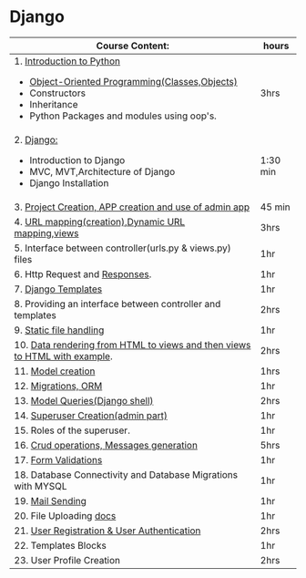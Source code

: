 # Django
| Course Content:| hours |
|-------|-------|
| 1. [Introduction to Python](https://github.com/GirishaDevara/notes-2020/blob/master/django/Introduction%20to%20Python.md) <ul><li>[Object-Oriented Programming(Classes,Objects)](https://github.com/GirishaDevara/crrcoe/blob/master/oop%2Cand%20file%20handling/oop.ipynb)</li><li>Constructors</li><li>Inheritance</li><li>Python Packages and modules using oop's.</li></ul>| 3hrs|	 
| 2. [Django:](https://github.com/GirishaDevara/notes-2020/blob/master/django/Django-introduction/README.md) <ul><li>Introduction to Django</li><li>MVC, MVT,Architecture of Django</li><li>Django Installation</li></ul>| 1:30 min |
| 3. [Project Creation, APP creation and use of admin app](https://github.com/GirishaDevara/notes-2020/blob/master/django/Project%20Creation%2C%20APP%20creation%20and%20use%20of%20admin%20app.md) | 45 min |
| 4. [URL mapping(creation),Dynamic URL mapping,views](https://github.com/GirishaDevara/notes-2020/blob/master/django/URL%20mapping(creation)%2CDynamic%20URL%20mapping%2Cviews.md) | 3hrs |
| 5. Interface between controller(urls.py & views.py) files| 1hr |
| 6. Http Request and [Responses](https://github.com/GirishaDevara/notes-2020/blob/master/django/URL%20mapping(creation),Dynamic%20URL%20mapping,views.md#dynamic-url-mapping-and-http-responses).| 1hr |
| 7. [Django Templates](https://github.com/GAlekhya123/documentation/blob/master/Django_templates.md)  | 1hr | 
| 8. Providing an interface between controller and templates | 2hrs |
| 9. [Static file handling](https://github.com/GAlekhya123/documentation/blob/master/Static_File_Handling.md) | 1hr |
| 10. [Data rendering from HTML to views and then views to HTML with example](https://github.com/GirishaDevara/Django-Documentation/blob/master/Render.md).| 2hrs | 
| 11. [Model creation](https://github.com/GirishaDevara/notes-2020/blob/master/model%20creation%2C%20migrations%2C%20ORM%2C%20Model%20Queries.md#model-creation-migrations-orm-model-queries) | 1hrs |
| 12. [Migrations, ORM](https://github.com/GirishaDevara/notes-2020/blob/master/model%20creation%2C%20migrations%2C%20ORM%2C%20Model%20Queries.md#sync-with-database) | 1hr |
| 13. [Model Queries(Django shell)](https://github.com/GirishaDevara/notes-2020/blob/master/django/Django%20Chapter%204%20ORM%20shell.pdf) | 2hrs |
| 14. [Superuser Creation(admin part)](https://github.com/GirishaDevara/notes-2020/blob/master/Superuser%20and%20Role%20of%20superuser.md)| 1hr |
| 15. Roles of the superuser. | 1hr |
| 16. [Crud operations, Messages generation](https://github.com/GirishaDevara/notes-2020/blob/master/crud%20operations.md) | 5hrs |
| 17. [Form Validations](https://github.com/GirishaDevara/notes-2020/blob/master/forms%20and%20email%20(course%20project).md) | 1hr |
| 18. Database Connectivity and Database Migrations with MYSQL | 1hr |
| 19. [Mail Sending](https://github.com/GirishaDevara/notes-2020/blob/master/forms%20and%20email%20(course%20project).md#email-sending) | 1hr |
| 20. File Uploading [docs](https://github.com/GirishaDevara/notes-2020/blob/master/django/Django%20Documentation%20File%20Uploading%20(1).pdf) | 1hr |
| 21. [User Registration & User Authentication](https://github.com/boppanaravisastry/UserRegisterandAuthentication) | 2hrs |
| 22. Templates Blocks | 1hr |
| 23. User Profile Creation | 2hrs |

